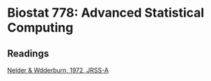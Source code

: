 # Biostat 778: Advanced Statistical Computing



## Readings

[Nelder & Wdderburn, 1972, JRSS-A](readings/Nelder-Wedderburn-1972-JRSSA.pdf)
